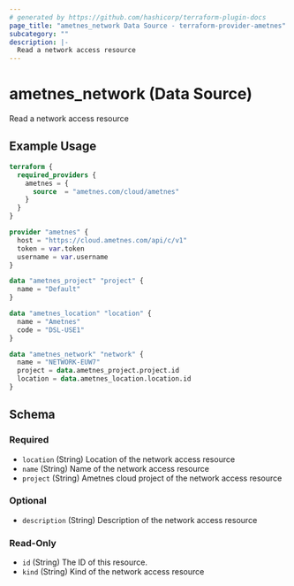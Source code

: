 ```yaml
---
# generated by https://github.com/hashicorp/terraform-plugin-docs
page_title: "ametnes_network Data Source - terraform-provider-ametnes"
subcategory: ""
description: |-
  Read a network access resource
---
```


# ametnes_network (Data Source)

Read a network access resource

## Example Usage

```terraform
terraform {
  required_providers {
    ametnes = {
      source  = "ametnes.com/cloud/ametnes"
    }
  }
}

provider "ametnes" {
  host = "https://cloud.ametnes.com/api/c/v1"
  token = var.token
  username = var.username
}

data "ametnes_project" "project" {
  name = "Default"
}

data "ametnes_location" "location" {
  name = "Ametnes"
  code = "DSL-USE1"
}

data "ametnes_network" "network" {
  name = "NETWORK-EUW7"
  project = data.ametnes_project.project.id
  location = data.ametnes_location.location.id
}
```

<!-- schema generated by tfplugindocs -->
## Schema

### Required

- `location` (String) Location of the network access resource
- `name` (String) Name of the network access resource
- `project` (String) Ametnes cloud project of the network access resource

### Optional

- `description` (String) Description of the network access resource

### Read-Only

- `id` (String) The ID of this resource.
- `kind` (String) Kind of the network access resource


